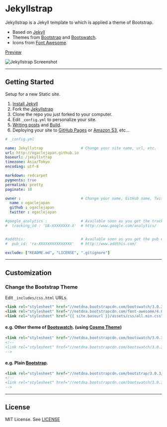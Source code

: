 # Jekyllstrap

Jekyllstrap is a Jekyll template to which is applied a theme of Bootstrap.

* Based on [Jekyll][jekyll]
* Themes from [Bootstrap][bootstrap] and [Bootswatch][bootswatch].
* Icons from [Font Awesome][font-awesome].

[Preview][jekyllstrap-preview]

![Jekyllstrap Screenshot](http://ogaclejapan.github.io/jekyllstrap/assets/image/jekyllstrap-theme-preview.png)

---

## Getting Started

Setup for a new Static site.

1. [Install Jekyll][jekyll-install]
2. Fork the [Jekyllstrap][jekyllstrap-github]
3. Clone the repo you just forked to your computer.
4. Edit `_config.yml` to personalize your site.
5. [Writing posts][jekyll-post] and [Build][jekyll-build].
6. Deploying your site to [GitHub Pages][jekyll-deploy] or [Amazon S3][jekyll-s3], etc...


```yaml
# _config.yml

name: Jekyllstrap                 # Change your site name, url, etc.
url: http://ogaclejapan.github.io
baseurl: /jekyllstrap
timezone: Asia/Tokyo
encoding: utf-8

markdown: redcarpet
pygments: true
permalink: pretty
paginate: 10

owner :                           # Change your name, GitHub name, Twitter id.
  name : ogaclejapan
  github : ogaclejapan
  twitter : ogaclejapan

#google_analytics :               # Available soon as you get the tracking code.
#  tracking_id : 'UA-XXXXXXXX-X'  # http://www.google.com/analytics/


#addthis:                         # Available soon as you get the pub code.
#  pub_id: 'ra-XXXXXXXXXXXXXXX'   # http://www.addthis.com/

exclude: ["README.md", "LICENSE", ".gitignore"]
```

---

## Customization

### Change the Bootstrap Theme

Edit `_includes/css.html` URLs.

```html
<link rel="stylesheet" href="//netdna.bootstrapcdn.com/bootswatch/3.0.3/cerulean/bootstrap.min.css">
<link rel="stylesheet" href="//netdna.bootstrapcdn.com/font-awesome/4.0.3/css/font-awesome.min.css">
<link rel="stylesheet" href="{{ site.baseurl }}/assets/css/all.min.css">
```

#### e.g. Other theme of [Bootswatch][bootswatch]. (using [Cosmo Theme][bootswatch-cosmo])

```html
<link rel="stylesheet" href="//netdna.bootstrapcdn.com/bootswatch/3.0.3/cosmo/bootstrap.min.css">
<!-- 
<link rel="stylesheet" href="//netdna.bootstrapcdn.com/bootswatch/3.0.3/cerulean/bootstrap.min.css">
-->
```

#### e.g. Plain [Bootstrap][bootstrap].

```html
<link rel="stylesheet" href="//netdna.bootstrapcdn.com/bootstrap/3.0.3/css/bootstrap.min.css">
<!-- 
<link rel="stylesheet" href="//netdna.bootstrapcdn.com/bootswatch/3.0.3/cerulean/bootstrap.min.css">
-->
```

---

## License

MIT License. See [LICENSE][jekyllstrap-license]

[jekyll]: http://jekyllrb.com/
[jekyll-install]: http://jekyllrb.com/docs/installation/
[jekyll-post]: http://jekyllrb.com/docs/posts/
[jekyll-build]: http://jekyllrb.com/docs/usage/ 
[jekyll-deploy]: http://jekyllrb.com/docs/github-pages/
[jekyll-s3]: https://github.com/laurilehmijoki/jekyll-s3
[bootstrap]: http://getbootstrap.com/
[bootswatch]: http://bootswatch.com/
[bootswatch-cosmo]: http://bootswatch.com/cosmo/
[font-awesome]: http://fontawesome.io/
[jekyllstrap-github]: https://github.com/ogaclejapan/jekyllstrap
[jekyllstrap-preview]: http://ogaclejapan.github.io/jekyllstrap/
[jekyllstrap-license]: https://github.com/ogaclejapan/jekyllstrap/blob/master/LICENSE


